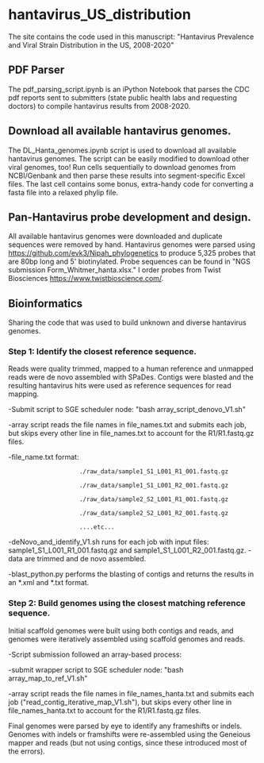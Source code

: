 # hantavirus_US_distribution

The site contains the code used in this manuscript: "Hantavirus Prevalence and Viral Strain Distribution in the US, 2008-2020"

## PDF Parser
The pdf_parsing_script.ipynb is an iPython Notebook that parses the CDC pdf reports sent to submitters (state public health labs and requesting doctors) to compile hantavirus results from 2008-2020.

## Download all available hantavirus genomes.
The DL_Hanta_genomes.ipynb script is used to download all available hantavirus genomes.  The script can be easily modified to download other viral genomes, too!  Run cells sequentially to download genomes from NCBI/Genbank and then parse these results into segment-specific Excel files.  The last cell contains some bonus, extra-handy code for converting a fasta file into a relaxed phylip file.  

## Pan-Hantavirus probe development and design.
All available hantavirus genomes were downloaded and duplicate sequences were removed by hand.  Hantavirus genomes were parsed using https://github.com/evk3/Nipah_phylogenetics to produce 5,325 probes that are 80bp long and  5' biotinylated.  Probe sequences can be found in "NGS submission Form_Whitmer_hanta.xlsx."  I order probes from Twist Biosciences <https://www.twistbioscience.com/>.

## Bioinformatics
Sharing the code that was used to build unknown and diverse hantavirus genomes.  

### Step 1: Identify the closest reference sequence.
Reads were quality trimmed, mapped to a human reference and unmapped reads were de novo assembled with SPaDes.  Contigs were blasted and the resulting hantavirus hits were used as reference sequences for read mapping.

-Submit script to SGE scheduler node: "bash array_script_denovo_V1.sh"

-array script reads the file names in file_names.txt and submits each job, but skips every other line in file_names.txt to account for the R1/R1.fastq.gz files.

-file_name.txt format:

                        ./raw_data/sample1_S1_L001_R1_001.fastq.gz

                        ./raw_data/sample1_S1_L001_R2_001.fastq.gz
                        
                        ./raw_data/sample2_S2_L001_R1_001.fastq.gz
                        
                        ./raw_data/sample2_S2_L001_R2_001.fastq.gz
                        
                        ....etc...
                        
                        
 -deNovo_and_identify_V1.sh runs for each job with input files: sample1_S1_L001_R1_001.fastq.gz and sample1_S1_L001_R2_001.fastq.gz.
        -data are trimmed and de novo assembled.
        
 -blast_python.py performs the blasting of contigs and returns the results in an *.xml and *.txt format.

### Step 2: Build genomes using the closest matching reference sequence.
Initial scaffold genomes were built using both contigs and reads, and genomes were iteratively assembled using scaffold genomes and reads.  

-Script submission followed an array-based process:

-submit wrapper script to SGE scheduler node: "bash array_map_to_ref_V1.sh"

-array script reads the file names in file_names_hanta.txt and submits each job ("read_contig_iterative_map_V1.sh"), but skips every other line in file_names_hanta.txt to account for the R1/R1.fastq.gz files.

Final genomes were parsed by eye to identify any frameshifts or indels.  Genomes with indels or framshifts were re-assembled using the Geneious mapper and reads (but not using contigs, since these introduced most of the errors).
